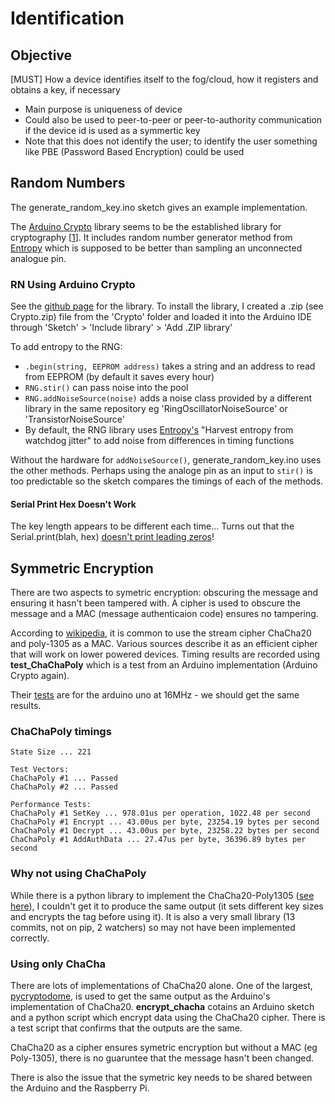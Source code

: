 # Identification

## Objective
[MUST] How a device identifies itself to the fog/cloud, how it registers and obtains a key, if necessary
- Main purpose is uniqueness of device
- Could also be used to peer-to-peer or peer-to-authority communication if the device id is used as a symmertic key
- Note that this does not identify the user; to identify the user something like PBE (Password Based Encryption) could be used


## Random Numbers

The generate_random_key.ino sketch gives an example implementation.

The [Arduino Crypto](https://rweather.github.io/arduinolibs/crypto.html) library seems to be the established library for cryptography [[1](http://playground.arduino.cc/Main/LibraryList#Cryptography)]. It includes random number generator method from [Entropy](https://sites.google.com/site/astudyofentropy/project-definition/timer-jitter-entropy-sources/entropy-library) which is supposed to be better than sampling an unconnected analogue pin.

### RN Using Arduino Crypto
See the [github page](https://github.com/rweather/arduinolibs) for the library. To install the library, I created a .zip (see Crypto.zip) file from the 'Crypto' folder and loaded it into the Arduino IDE through 'Sketch' > 'Include library' > 'Add .ZIP library'

To add entropy to the RNG:
- `.begin(string, EEPROM address)` takes a string and an address to read from EEPROM (by default it saves every hour)
- `RNG.stir()` can pass noise into the pool
- `RNG.addNoiseSource(noise)` adds a noise class provided by a different library in the same repository eg 'RingOscillatorNoiseSource' or 'TransistorNoiseSource'
- By default, the RNG library uses [Entropy's](https://sites.google.com/site/astudyofentropy/project-definition/timer-jitter-entropy-sources/entropy-library) "Harvest entropy from watchdog jitter" to add noise from differences in timing functions

Without the hardware for `addNoiseSource()`, generate_random_key.ino uses the other methods. Perhaps using the analoge pin as an input to `stir()` is too predictable so the sketch compares the timings of each of the methods.

#### Serial Print Hex Doesn't Work
The key length appears to be different each time... Turns out that the Serial.print(blah, hex) [doesn't print leading zeros](https://forum.arduino.cc/index.php?topic=38107.0)!


## Symmetric Encryption

There are two aspects to symetric encryption: obscuring the message and ensuring it hasn't been tampered with. A cipher is used to obscure the message and a MAC (message authenticaion code) ensures no tampering.

According to [wikipedia](https://en.wikipedia.org/wiki/Transport_Layer_Security#Algorithm), it is common to use the stream cipher ChaCha20 and poly-1305 as a MAC. Various sources describe it as an efficient cipher that will work on lower powered devices. Timing results are recorded using **test_ChaChaPoly** which is a test from an Arduino implementation (Arduino Crypto again).

Their [tests](https://rweather.github.io/arduinolibs/crypto.html) are for the arduino uno at 16MHz - we should get the same results.

### ChaChaPoly timings
```
State Size ... 221

Test Vectors:
ChaChaPoly #1 ... Passed
ChaChaPoly #2 ... Passed

Performance Tests:
ChaChaPoly #1 SetKey ... 978.01us per operation, 1022.48 per second
ChaChaPoly #1 Encrypt ... 43.00us per byte, 23254.19 bytes per second
ChaChaPoly #1 Decrypt ... 43.00us per byte, 23258.22 bytes per second
ChaChaPoly #1 AddAuthData ... 27.47us per byte, 36396.89 bytes per second
```

### Why not using ChaChaPoly
While there is a python library to implement the ChaCha20-Poly1305 ([see here](https://github.com/AntonKueltz/ChaCha20Poly1305/graphs/contributors)), I couldn't get it to produce the same output (it sets different key sizes and encrypts the tag before using it). It is also a very small library (13 commits, not on pip, 2 watchers) so may not have been implemented correctly.

### Using only ChaCha
There are lots of implementations of ChaCha20 alone. One of the largest, [pycryptodome](https://github.com/Legrandin/pycryptodome), is used to get the same output as the Arduino's implementation of ChaCha20. **encrypt_chacha** cotains an Arduino sketch and a python script which encrypt data using the ChaCha20 cipher. There is a test script that confirms that the outputs are the same.

ChaCha20 as a cipher ensures symetric encryption but without a MAC (eg Poly-1305), there is no guaruntee that the message hasn't been changed.

There is also the issue that the symetric key needs to be shared between the Arduino and the Raspberry Pi.

